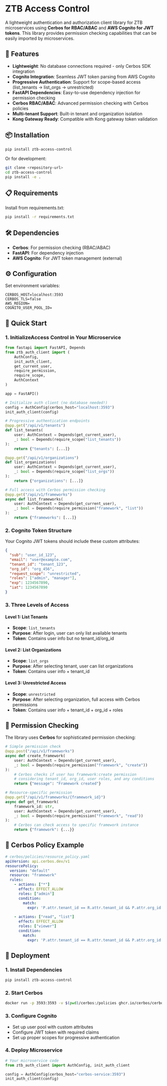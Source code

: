 # ZTB Access Control

A lightweight authentication and authorization client library for ZTB microservices using **Cerbos for RBAC/ABAC** and **AWS Cognito for JWT tokens**. This library provides permission checking capabilities that can be easily imported by microservices.

## 🚀 Features

- **Lightweight**: No database connections required - only Cerbos SDK integration
- **Cognito Integration**: Seamless JWT token parsing from AWS Cognito
- **Progressive Authentication**: Support for scope-based access (list_tenants → list_orgs → unrestricted)
- **FastAPI Dependencies**: Easy-to-use dependency injection for permission checking
- **Cerbos RBAC/ABAC**: Advanced permission checking with Cerbos policies
- **Multi-tenant Support**: Built-in tenant and organization isolation
- **Kong Gateway Ready**: Compatible with Kong gateway token validation

## 📦 Installation

```bash
pip install ztb-access-control
```

Or for development:

```bash
git clone <repository-url>
cd ztb-access-control
pip install -e .
```

## 📋 Requirements

Install from requirements.txt:
```bash
pip install -r requirements.txt
```


## 🛠️ Dependencies

- **Cerbos**: For permission checking (RBAC/ABAC)
- **FastAPI**: For dependency injection
- **AWS Cognito**: For JWT token management (external)

## ⚙️ Configuration

Set environment variables:

```env
CERBOS_HOST=localhost:3593
CERBOS_TLS=false
AWS_REGION=
COGNITO_USER_POOL_ID=
```

## 🔧 Quick Start

### 1. InitializeAccess Control in Your Microservice

```python
from fastapi import FastAPI, Depends
from ztb_auth_client import (
    AuthConfig, 
    init_auth_client,
    get_current_user, 
    require_permission,
    require_scope,
    AuthContext
)

app = FastAPI()

# Initialize auth client (no database needed!)
config = AuthConfig(cerbos_host="localhost:3593")
init_auth_client(config)

# Progressive authentication endpoints
@app.get("/api/v1/tenants")
def list_tenants(
    user: AuthContext = Depends(get_current_user),
    _: bool = Depends(require_scope("list_tenants"))
):
    return {"tenants": [...]}

@app.get("/api/v1/organizations") 
def list_organizations(
    user: AuthContext = Depends(get_current_user),
    _: bool = Depends(require_scope("list_orgs"))
):
    return {"organizations": [...]}

# Full access with Cerbos permission checking
@app.get("/api/v1/frameworks")
async def list_frameworks(
    user: AuthContext = Depends(get_current_user),
    _: bool = Depends(require_permission("framework", "list"))
):
    return {"frameworks": [...]}
```

### 2. Cognito Token Structure

Your Cognito JWT tokens should include these custom attributes:

```json
{
  "sub": "user_id_123",
  "email": "user@example.com",
  "tenant_id": "tenant_123",
  "org_id": "org_456", 
  "request_scope": "unrestricted",
  "roles": ["admin", "manager"],
  "exp": 1234567890,
  "iat": 1234567890
}
```

### 3. Three Levels of Access

#### Level 1: List Tenants
- **Scope**: `list_tenants`
- **Purpose**: After login, user can only list available tenants
- **Token**: Contains user info but no tenant_id/org_id

#### Level 2: List Organizations  
- **Scope**: `list_orgs`
- **Purpose**: After selecting tenant, user can list organizations
- **Token**: Contains user info + tenant_id

#### Level 3: Unrestricted Access
- **Scope**: `unrestricted` 
- **Purpose**: After selecting organization, full access with Cerbos permissions
- **Token**: Contains user info + tenant_id + org_id + roles

## 🔐 Permission Checking

The library uses **Cerbos** for sophisticated permission checking:

```python
# Simple permission check
@app.post("/api/v1/frameworks")
async def create_framework(
    user: AuthContext = Depends(get_current_user),
    _: bool = Depends(require_permission("framework", "create"))
):
    # Cerbos checks if user has framework:create permission
    # considering tenant_id, org_id, user roles, and any conditions
    return {"message": "Framework created"}

# Resource-specific permission
@app.get("/api/v1/frameworks/{framework_id}")
async def get_framework(
    framework_id: str,
    user: AuthContext = Depends(get_current_user),
    _: bool = Depends(require_permission("framework", "read"))
):
    # Cerbos can check access to specific framework instance
    return {"framework": {...}}
```

## 🔧 Cerbos Policy Example

```yaml
# cerbos/policies/resource_policy.yaml
apiVersion: api.cerbos.dev/v1
resourcePolicy:
  version: "default"
  resource: "framework"
  rules:
    - actions: ["*"]
      effect: EFFECT_ALLOW
      roles: ["admin"]
      condition:
        match:
          expr: 'P.attr.tenant_id == R.attr.tenant_id && P.attr.org_id == R.attr.org_id'
    
    - actions: ["read", "list"]
      effect: EFFECT_ALLOW
      roles: ["viewer"]
      condition:
        match:
          expr: 'P.attr.tenant_id == R.attr.tenant_id && P.attr.org_id == R.attr.org_id'
```

## 🚀 Deployment

### 1. Install Dependencies
```bash
pip install ztb-access-control
```

### 2. Start Cerbos
```bash
docker run -p 3593:3593 -v $(pwd)/cerbos:/policies ghcr.io/cerbos/cerbos:latest server --config=/policies/config.yaml
```

### 3. Configure Cognito
- Set up user pool with custom attributes
- Configure JWT token with required claims
- Set up proper scopes for progressive authentication

### 4. Deploy Microservice
```python
# Your microservice code
from ztb_auth_client import AuthConfig, init_auth_client

config = AuthConfig(cerbos_host="cerbos-service:3593")
init_auth_client(config)
```


